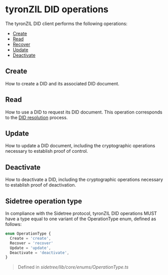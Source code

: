 # tyronZIL DID operations

The tyronZIL DID client performs the following operations:

- [Create](#create)
- [Read](#resolve)
- [Recover](#recover)
- [Update](#update)
- [Deactivate](#create)

## Create

How to create a DID and its associated DID document.

## Read

How to use a DID to request its DID document. This operation corresponds to the [DID resolution](./CRUD/did-resolve.md) process.

## Update

How to update a DID document, including the cryptographic operations necessary to establish proof of control.

## Deactivate

How to deactivate a DID, including the cryptographic operations necessary to establish proof of deactivation.

## Sidetree operation type

In compliance with the Sidetree protocol, tyronZIL DID operations MUST have a type equal to one variant of the OperationType enum, defined as follows:

```ts
enum OperationType {
  Create = 'create',
  Recover = 'recover'
  Update = 'update',
  Deactivate = 'deactivate',
}
```

> Defined in _sidetree/lib/core/enums/OperationType.ts_
